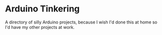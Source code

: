 Arduino Tinkering
=================

A directory of silly Arduino projects, because I wish I'd done this at home so I'd have my other projects at work.